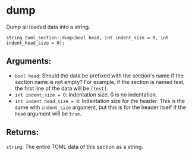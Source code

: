 # dump
Dump all loaded data into a string.

`string toml_section::dump(bool head, int indent_size = 0, int indent_head_size = 0);`

## Arguments:
- `bool head`: Should the data be prefixed with the section's name if the section name is not empty? For example, if the section is named test, the first line of the data will be `[test]`.
- `int indent_size = 0`: Indentation size. 0 is no indentation.
- `int indent_head_size = 0`: Indentation size for the header. This is the same with `indent_size` argument, but this is for the header itself if the `head` argument will be `true`.

## Returns:
`string`: The entire TOML data of this section as a string.
